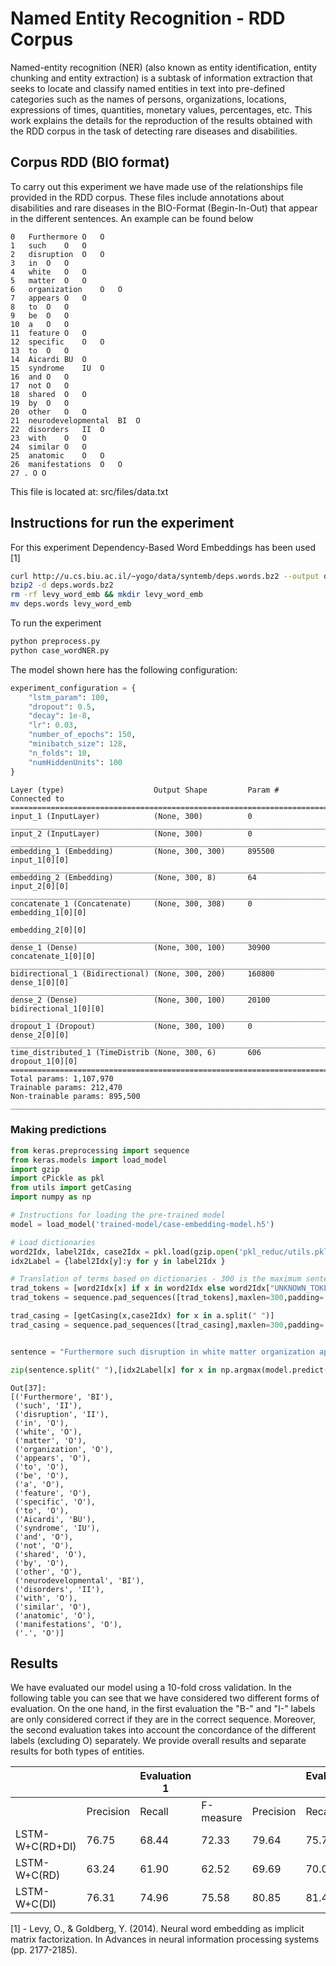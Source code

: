 # Named Entity Recognition - RDD Corpus
Named-entity recognition (NER) (also known as entity identification, entity chunking and entity extraction) is a subtask of information extraction that seeks to locate and classify named entities in text into pre-defined categories such as the names of persons, organizations, locations, expressions of times, quantities, monetary values, percentages, etc. This work explains the details for the reproduction of the results obtained with the RDD corpus in the task of detecting rare diseases and disabilities.

## Corpus RDD (BIO format)
To carry out this experiment we have made use of the relationships file provided in the RDD corpus. These files include annotations about disabilities and rare diseases in the BIO-Format (Begin-In-Out) that appear in the different sentences. An example can be found below
```
0	Furthermore	O	O
1	such	O	O
2	disruption	O	O
3	in	O	O
4	white	O	O
5	matter	O	O
6	organization	O	O
7	appears	O	O
8	to	O	O
9	be	O	O
10	a	O	O
11	feature	O	O
12	specific	O	O
13	to	O	O
14	Aicardi	BU	O
15	syndrome	IU	O
16	and	O	O
17	not	O	O
18	shared	O	O
19	by	O	O
20	other	O	O
21	neurodevelopmental	BI	O
22	disorders	II	O
23	with	O	O
24	similar	O	O
25	anatomic	O	O
26	manifestations	O	O
27 . O O
```
This file is located at: src/files/data.txt




## Instructions for run the experiment

For this experiment Dependency-Based Word Embeddings has been used [1]
```bash
curl http://u.cs.biu.ac.il/~yogo/data/syntemb/deps.words.bz2 --output deps.words.bz2
bzip2 -d deps.words.bz2
rm -rf levy_word_emb && mkdir levy_word_emb
mv deps.words levy_word_emb
```
To run the experiment
```bash
python preprocess.py
python case_wordNER.py
```
The model shown here has the following configuration:
```python
experiment_configuration = {
    "lstm_param": 100,
    "dropout": 0.5,
    "decay": 1e-8,
    "lr": 0.03,
    "number_of_epochs": 150,
    "minibatch_size": 128,
    "n_folds": 10,
    "numHiddenUnits": 100
}
```
```
Layer (type)                    Output Shape         Param #     Connected to                     
==================================================================================================
input_1 (InputLayer)            (None, 300)          0                                            
__________________________________________________________________________________________________
input_2 (InputLayer)            (None, 300)          0                                            
__________________________________________________________________________________________________
embedding_1 (Embedding)         (None, 300, 300)     895500      input_1[0][0]                    
__________________________________________________________________________________________________
embedding_2 (Embedding)         (None, 300, 8)       64          input_2[0][0]                    
__________________________________________________________________________________________________
concatenate_1 (Concatenate)     (None, 300, 308)     0           embedding_1[0][0]                
                                                                 embedding_2[0][0]                
__________________________________________________________________________________________________
dense_1 (Dense)                 (None, 300, 100)     30900       concatenate_1[0][0]              
__________________________________________________________________________________________________
bidirectional_1 (Bidirectional) (None, 300, 200)     160800      dense_1[0][0]                    
__________________________________________________________________________________________________
dense_2 (Dense)                 (None, 300, 100)     20100       bidirectional_1[0][0]            
__________________________________________________________________________________________________
dropout_1 (Dropout)             (None, 300, 100)     0           dense_2[0][0]                    
__________________________________________________________________________________________________
time_distributed_1 (TimeDistrib (None, 300, 6)       606         dropout_1[0][0]                  
==================================================================================================
Total params: 1,107,970
Trainable params: 212,470
Non-trainable params: 895,500
__________________________________________________________________________________________________
```

### Making predictions
```python
from keras.preprocessing import sequence
from keras.models import load_model
import gzip
import cPickle as pkl
from utils import getCasing
import numpy as np

# Instructions for loading the pre-trained model
model = load_model('trained-model/case-embedding-model.h5')

# Load dictionaries
word2Idx, label2Idx, case2Idx = pkl.load(gzip.open('pkl_reduc/utils.pkl.gz', 'rb'))
idx2Label = {label2Idx[y]:y for y in label2Idx }

# Translation of terms based on dictionaries - 300 is the maximum sentence length allowed by the experiment
trad_tokens = [word2Idx[x] if x in word2Idx else word2Idx["UNKNOWN_TOKEN"] for x in a.split(" ")]
trad_tokens = sequence.pad_sequences([trad_tokens],maxlen=300,padding='post',value=word2Idx["PADDING_TOKEN"])

trad_casing = [getCasing(x,case2Idx) for x in a.split(" ")]
trad_casing = sequence.pad_sequences([trad_casing],maxlen=300,padding='post',value=word2Idx["PADDING_TOKEN"])


sentence = "Furthermore such disruption in white matter organization appears to be a feature specific to Aicardi syndrome and not shared by other neurodevelopmental disorders with similar anatomic manifestations ."

zip(sentence.split(" "),[idx2Label[x] for x in np.argmax(model.predict([trad_tokens,trad_casing], verbose=0), axis=2)[0]][:len(sentence.split(" "))])
```

```
Out[37]: 
[('Furthermore', 'BI'),
 ('such', 'II'),
 ('disruption', 'II'),
 ('in', 'O'),
 ('white', 'O'),
 ('matter', 'O'),
 ('organization', 'O'),
 ('appears', 'O'),
 ('to', 'O'),
 ('be', 'O'),
 ('a', 'O'),
 ('feature', 'O'),
 ('specific', 'O'),
 ('to', 'O'),
 ('Aicardi', 'BU'),
 ('syndrome', 'IU'),
 ('and', 'O'),
 ('not', 'O'),
 ('shared', 'O'),
 ('by', 'O'),
 ('other', 'O'),
 ('neurodevelopmental', 'BI'),
 ('disorders', 'II'),
 ('with', 'O'),
 ('similar', 'O'),
 ('anatomic', 'O'),
 ('manifestations', 'O'),
 ('.', 'O')]
```

## Results

We have evaluated our model using a 10-fold cross validation. In the following table you can see that we have considered two different forms of evaluation. On the one hand, in the first evaluation the "B-" and "I-" labels are only considered correct if they are in the correct sequence. Moreover, the second evaluation takes into account the concordance of the different labels (excluding O) separately. We provide overall results and separate results for both types of entities.

|                 	|           	| Evaluation 1 	|           	|           	| Evaluation 2 	|           	|
|-----------------	|-----------	|--------------	|-----------	|-----------	|--------------	|-----------	|
|                 	| Precision 	| Recall       	| F-measure 	| Precision 	| Recall       	| F-measure 	|
| LSTM-W+C(RD+DI) 	| 76.75     	| 68.44        	| 72.33     	| 79.64     	| 75.79        	| 77.65     	|
| LSTM-W+C(RD)    	| 63.24     	| 61.90        	| 62.52     	| 69.69     	| 70.03        	| 69.81     	|
| LSTM-W+C(DI)    	| 76.31     	| 74.96        	| 75.58     	| 80.85     	| 81.44        	| 81.11     	|


[1] - Levy, O., & Goldberg, Y. (2014). Neural word embedding as implicit matrix factorization. In Advances in neural information processing systems (pp. 2177-2185).
